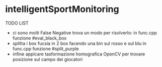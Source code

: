 # intelligentSportMonitoring




TODO LIST
- ci sono molti False Negative trova un modo per risolverlo: in func.cpp funzione #eval_black_box
- splitta i box fucsia in 2 box facendo una bin sul rosso e sul blu in func.cpp funzione #split_purple
- infine applcare tasformazione homografica OpenCV per trovare posizione sul campo dei giocatori
